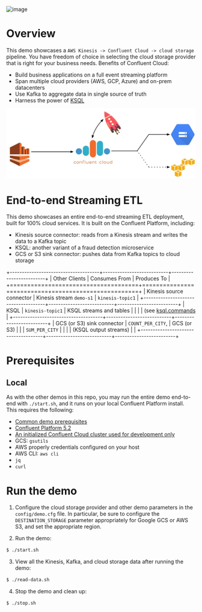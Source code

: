 ![image](../images/confluent-logo-300-2.png)

# Overview

This demo showcases a `AWS Kinesis -> Confluent Cloud -> cloud storage` pipeline.
You have freedom of choice in selecting the cloud storage provider that is right for your business needs.
Benefits of Confluent Cloud:

* Build business applications on a full event streaming platform
* Span multiple cloud providers (AWS, GCP, Azure) and on-prem datacenters
* Use Kafka to aggregate data in single source of truth
* Harness the power of [KSQL](https://www.confluent.io/product/ksql/)

![image](images/topology.jpg)

# End-to-end Streaming ETL

This demo showcases an entire end-to-end streaming ETL deployment, built for 100% cloud services.
It is built on the Confluent Platform, including:

* Kinesis source connector: reads from a Kinesis stream and writes the data to a Kafka topic
* KSQL: another variant of a fraud detection microservice
* GCS or S3 sink connector: pushes data from Kafka topics to cloud storage

+-------------------------------------+---------------------------+-------------------------+
| Other Clients                       | Consumes From             | Produces To             |
+=====================================+===========================+=========================+
| Kinesis source connector            | Kinesis stream `demo-s1`  | `kinesis-topic1`        |
+-------------------------------------+---------------------------+-------------------------+
| KSQL                                | `kinesis-topic1`          | KSQL streams and tables |
|                                     |                           | (see [ksql.commands](ksql.commands) |
+-------------------------------------+---------------------------+-------------------------+
| GCS (or S3) sink connector          | `COUNT_PER_CITY`,         | GCS (or S3)             |
|                                     | `SUM_PER_CITY`            |                         |
|                                     | (KSQL output streams)     |                         |
+-------------------------------------+---------------------------+-------------------------+



# Prerequisites

## Local

As with the other demos in this repo, you may run the entire demo end-to-end with `./start.sh`, and it runs on your local Confluent Platform install.  This requires the following:

* [Common demo prerequisites](https://github.com/confluentinc/examples#prerequisites)
* [Confluent Platform 5.2](https://www.confluent.io/download/)
* [An initialized Confluent Cloud cluster used for development only](https://confluent.cloud)
* GCS: `gsutils`
* AWS properly credentials configured on your host
* AWS CLI: `aws cli`
* `jq`
* `curl`


# Run the demo

1. Configure the cloud storage provider and other demo parameters in the `config/demo.cfg` file. In particular, be sure to configure the `DESTINATION_STORAGE` parameter appropriately for Google GCS or AWS S3, and set the appropriate region.

2. Run the demo:

```bash
$ ./start.sh
```

3. View all the Kinesis, Kafka, and cloud storage data after running the demo:

```bash
$ ./read-data.sh
```

4. Stop the demo and clean up:

```bash
$ ./stop.sh
```
